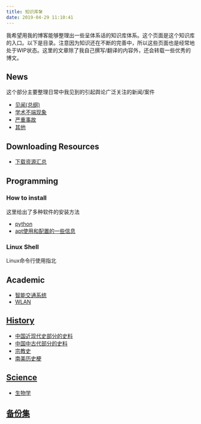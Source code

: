 ```yaml
---
title: 知识库🛠
date: 2019-04-29 11:10:41
---
```


我希望用我的博客能够整理出一些呈体系话的知识库体系。这个页面是这个知识库的入口。以下是目录。注意因为知识还在不断的完善中，所以这些页面也是经常地处于WIP状态。这里的文章除了我自己撰写/翻译的内容外，还会转载一些优秀的博文。

## News

这个部分主要整理日常中我见到的引起舆论广泛关注的新闻/案件

- [见闻(总纲)](./news)
- [学术不端现象](./news/学术不端/)
- [严重事故](./news/严重事故/)
- [其他](./news/其他/2019.html)

## Downloading Resources

- [下载资源汇总](./resources/)

## Programming

### How to install

这里给出了多种软件的安装方法

- [python](/knowledge-base/programming/how-to-install/python.html)
- [apt使用和配置的一些信息](/knowledge-base/programming/how-to-install/apt.html)

### Linux Shell

Linux命令行使用指北

## Academic

- [智能交通系统](./academic/its)
- [WLAN](./academic/wlan)

## [History](./history)

- [中国近现代史部分的史料](/knowledge-base/history/中国史/近代史/)
- [中国中古代部分的史料](/knowledge-base/history/中国史/中古史)
- [宗教史](/knowledge-base/history/宗教/)
- [南美历史梗](/knowledge-base/history/南美/)

## [Science](./science)

- [生物学](./science/生物/)

## [备份集](./backups)
